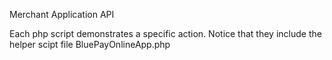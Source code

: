 Merchant Application API

Each php script demonstrates a specific action. Notice that they include the helper scipt file BluePayOnlineApp.php
